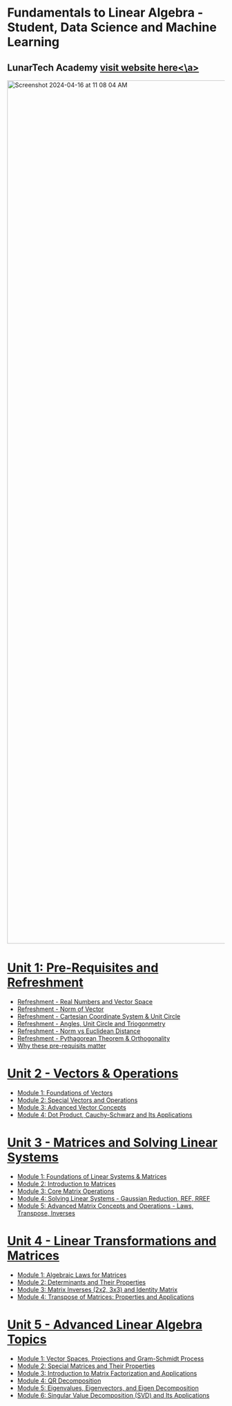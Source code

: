 # Fundamentals to Linear Algebra - Student, Data Science and Machine Learning
## LunarTech Academy <a href="https://lunartech.ai"> visit website here<\a>

<img width="1000" height="2000" alt="Screenshot 2024-04-16 at 11 08 04 AM" src="https://github.com/TatevKaren/mathematics-statistics-for-data-science/assets/76843403/65ee6db8-9717-4a2b-8dd1-0556922b63d9">


# Unit 1: Pre-Requisites and Refreshment
- Refreshment - Real Numbers and Vector Space
- Refreshment - Norm of Vector
- Refreshment - Cartesian Coordinate System & Unit Circle
- Refreshment - Angles, Unit Circle and Triogonmetry 
- Refreshment - Norm vs Euclidean Distance
- Refreshment - Pythagorean Theorem & Orthogonality
- Why these pre-requisits matter


# Unit 2 - Vectors & Operations
- Module 1: Foundations of Vectors
- Module 2: Special Vectors and Operations
- Module 3: Advanced Vector Concepts
- Module 4: Dot Product, Cauchy-Schwarz and Its Applications
 

# Unit 3 - Matrices and Solving Linear Systems
- Module 1: Foundations of Linear Systems & Matrices
- Module 2: Introduction to Matrices
- Module 3: Core Matrix Operations
- Module 4: Solving Linear Systems - Gaussian Reduction, REF, RREF
- Module 5: Advanced Matrix Concepts and Operations - Laws, Transpose, Inverses


# Unit 4 - Linear Transformations and Matrices
- Module 1: Algebraic Laws for Matrices
- Module 2: Determinants and Their Properties
- Module 3: Matrix Inverses (2x2, 3x3) and Identity Matrix
- Module 4: Transpose of Matrices: Properties and Applications


# Unit 5 -  Advanced Linear Algebra Topics
- Module 1: Vector Spaces, Projections and Gram-Schmidt Process
- Module 2: Special Matrices and Their Properties
- Module 3: Introduction to Matrix Factorization and Applications
- Module 4: QR Decomposition
- Module 5: Eigenvalues, Eigenvectors, and Eigen Decomposition
- Module 6: Singular Value Decomposition (SVD) and Its Applications
